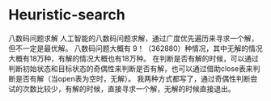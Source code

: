 # Heuristic-search
八数码问题求解
  人工智能的八数码问题求解，通过广度优先遍历来寻求一个解，但不一定是最优解。
八数码问题大概有 9！（362880）种情况，其中无解的情况大概有18万种，有解的情况大概也有18万种。
在判断是否有解的时候，可以通过判断初始状态和目标状态的奇偶性来判断是否有解，也可以通过借助close表来判断是否有解（当open表为空时，无解）。
我两种方式都写了，通过奇偶性判断尝试的次数比较少，有解的时候，直接寻求一个解，无解的时候直接退出。
